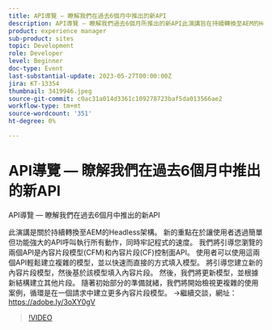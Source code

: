 ```yaml
---
title: API導覽 — 瞭解我們在過去6個月中推出的新API
description: API導覽 — 瞭解我們過去6個月所推出的新API此演講旨在持續轉換至AEM的Headless架構。 新的重點在於讓使用者透過簡單但功能強大的API呼叫執行所有動作，同時牢記程式的速度。 我們將引導您瀏覽的兩個API是內容片段模型(CFM)和內容片段(CF)控制面API。 使用者可以使用這兩個API輕鬆建立複雜的模型，並以快速而直接的方式填入模型。 將引導您建立新的內容片段模型，然後基於該模型填入內容片段。 然後，我們將更新模型，並根據新結構建立其他片段。 隨著初始部分的準備就緒，我們將開始檢視更複雜的使用案例，循環是在一個請求中建立更多內容片段模型。
product: experience manager
sub-product: sites
topic: Development
role: Developer
level: Beginner
doc-type: Event
last-substantial-update: 2023-05-27T00:00:00Z
jira: KT-13354
thumbnail: 3419946.jpeg
source-git-commit: c0ac31a014d3361c109278723baf5da013566ae2
workflow-type: tm+mt
source-wordcount: '351'
ht-degree: 0%

---
```



# API導覽 — 瞭解我們在過去6個月中推出的新API

API導覽 — 瞭解我們在過去6個月中推出的新API

此演講是關於持續轉換至AEM的Headless架構。 新的重點在於讓使用者透過簡單但功能強大的API呼叫執行所有動作，同時牢記程式的速度。 我們將引導您瀏覽的兩個API是內容片段模型(CFM)和內容片段(CF)控制面API。 使用者可以使用這兩個API輕鬆建立複雜的模型，並以快速而直接的方式填入模型。 將引導您建立新的內容片段模型，然後基於該模型填入內容片段。 然後，我們將更新模型，並根據新結構建立其他片段。 隨著初始部分的準備就緒，我們將開始檢視更複雜的使用案例，循環是在一個請求中建立更多內容片段模型。 →繼續交談，網址： https://adobe.ly/3oXY0gV

>[!VIDEO](https://video.tv.adobe.com/v/3419946/?learn=on)
